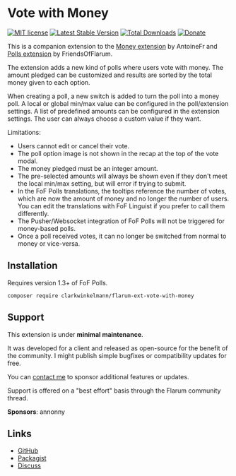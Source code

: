 # Vote with Money

[![MIT license](https://img.shields.io/badge/license-MIT-blue.svg)](https://github.com/clarkwinkelmann/flarum-ext-vote-with-money/blob/master/LICENSE.txt) [![Latest Stable Version](https://img.shields.io/packagist/v/clarkwinkelmann/flarum-ext-vote-with-money.svg)](https://packagist.org/packages/clarkwinkelmann/flarum-ext-vote-with-money) [![Total Downloads](https://img.shields.io/packagist/dt/clarkwinkelmann/flarum-ext-vote-with-money.svg)](https://packagist.org/packages/clarkwinkelmann/flarum-ext-vote-with-money) [![Donate](https://img.shields.io/badge/paypal-donate-yellow.svg)](https://www.paypal.me/clarkwinkelmann)

This is a companion extension to the [Money extension](https://github.com/AntoineFr/flarum-ext-money) by AntoineFr and [Polls extension](https://github.com/FriendsOfFlarum/polls) by FriendsOfFlarum.

The extension adds a new kind of polls where users vote with money.
The amount pledged can be customized and results are sorted by the total money given to each option.

When creating a poll, a new switch is added to turn the poll into a money poll.
A local or global min/max value can be configured in the poll/extension settings.
A list of predefined amounts can be configured in the extension settings.
The user can always choose a custom value if they want.

Limitations:

- Users cannot edit or cancel their vote.
- The poll option image is not shown in the recap at the top of the vote modal.
- The money pledged must be an integer amount.
- The pre-selected amounts will always be shown even if they don't meet the local min/max setting, but will error if trying to submit.
- In the FoF Polls translations, the tooltips reference the number of votes, which are now the amount of money and no longer the number of users. You can edit the translations with FoF Linguist if you prefer to call them differently.
- The Pusher/Websocket integration of FoF Polls will not be triggered for money-based polls.
- Once a poll received votes, it can no longer be switched from normal to money or vice-versa.

## Installation

Requires version 1.3+ of FoF Polls.

    composer require clarkwinkelmann/flarum-ext-vote-with-money

## Support

This extension is under **minimal maintenance**.

It was developed for a client and released as open-source for the benefit of the community.
I might publish simple bugfixes or compatibility updates for free.

You can [contact me](https://clarkwinkelmann.com/flarum) to sponsor additional features or updates.

Support is offered on a "best effort" basis through the Flarum community thread.

**Sponsors**: annonny

## Links

- [GitHub](https://github.com/clarkwinkelmann/flarum-ext-vote-with-money)
- [Packagist](https://packagist.org/packages/clarkwinkelmann/flarum-ext-vote-with-money)
- [Discuss](https://discuss.flarum.org/d/32016)
